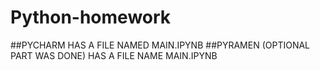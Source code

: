 # Python-homework
##PYCHARM HAS A FILE NAMED MAIN.IPYNB
##PYRAMEN (OPTIONAL PART WAS DONE) HAS A FILE NAME MAIN.IPYNB
